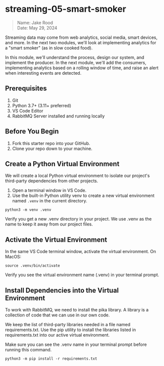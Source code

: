 # streaming-05-smart-smoker

> Name: Jake Rood \
Date: May 29, 2024

Streaming data may come from web analytics, social media, smart devices, and more. In the next two modules, we'll look at implementing analytics for a "smart smoker" (as in slow cooked food). 

In this module, we'll understand the process, design our system, and implement the producer. In the next module, we'll add the consumers, implementing analytics based on a rolling window of time, and raise an alert when interesting events are detected.

## Prerequisites

1. Git
1. Python 3.7+ (3.11+ preferred)
1. VS Code Editor
1. RabbitMQ Server installed and running locally

## Before You Begin

1. Fork this starter repo into your GitHub.
1. Clone your repo down to your machine.

## Create a Python Virtual Environment

We will create a local Python virtual environment to isolate our project's third-party dependencies from other projects.

1. Open a terminal window in VS Code.
1. Use the built-in Python utility venv to create a new virtual environment named `.venv` in the current directory.

```shell
python3 -m venv .venv
```

Verify you get a new .venv directory in your project. 
We use .venv as the name to keep it away from our project files. 

## Activate the Virtual Environment

In the same VS Code terminal window, activate the virtual environment. On MacOS:

```shell
source .venv/bin/activate
```

Verify you see the virtual environment name (.venv) in your terminal prompt.

## Install Dependencies into the Virtual Environment

To work with RabbitMQ, we need to install the pika library.
A library is a collection of code that we can use in our own code.

We keep the list of third-party libraries needed in a file named requirements.txt.
Use the pip utility to install the libraries listed in requirements.txt into our active virtual environment. 

Make sure you can see the .venv name in your terminal prompt before running this command.

```shell
python3 -m pip install -r requirements.txt
```
